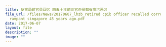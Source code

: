 ```yaml
---
title: 反贪局前官员回忆 四五十年前高官杂役都有贪污恶习
file_url: /files/News/20170607_lhzb_retired cpib officer recalled corruption
  rampant singapore 45 years ago.pdf
date: 2017-06-07
layout: file
description: ""
image: ""
---
```

